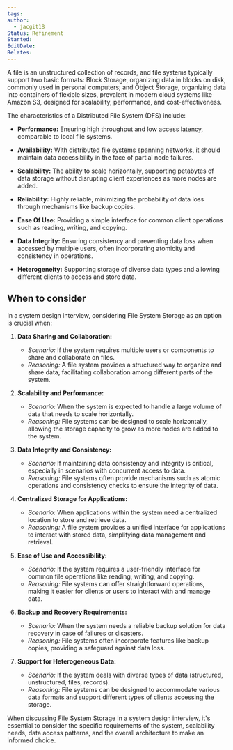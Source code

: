```yaml
---
tags: 
author:
  - jacgit18
Status: Refinement
Started: 
EditDate: 
Relates:
---
```

A file is an unstructured collection of records, and file systems typically support two basic formats: Block Storage, organizing data in blocks on disk, commonly used in personal computers; and Object Storage, organizing data into containers of flexible sizes, prevalent in modern cloud systems like Amazon S3, designed for scalability, performance, and cost-effectiveness.

The characteristics of a Distributed File System (DFS) include:

- **Performance:** Ensuring high throughput and low access latency, comparable to local file systems.
  
- **Availability:** With distributed file systems spanning networks, it should maintain data accessibility in the face of partial node failures.
  
- **Scalability:** The ability to scale horizontally, supporting petabytes of data storage without disrupting client experiences as more nodes are added.
  
- **Reliability:** Highly reliable, minimizing the probability of data loss through mechanisms like backup copies.
  
- **Ease Of Use:** Providing a simple interface for common client operations such as reading, writing, and copying.
  
- **Data Integrity:** Ensuring consistency and preventing data loss when accessed by multiple users, often incorporating atomicity and consistency in operations.
  
- **Heterogeneity:** Supporting storage of diverse data types and allowing different clients to access and store data.

## When to consider 
In a system design interview, considering File System Storage as an option is crucial when:

1. **Data Sharing and Collaboration:**
   - *Scenario:* If the system requires multiple users or components to share and collaborate on files.
   - *Reasoning:* A file system provides a structured way to organize and share data, facilitating collaboration among different parts of the system.

2. **Scalability and Performance:**
   - *Scenario:* When the system is expected to handle a large volume of data that needs to scale horizontally.
   - *Reasoning:* File systems can be designed to scale horizontally, allowing the storage capacity to grow as more nodes are added to the system.

3. **Data Integrity and Consistency:**
   - *Scenario:* If maintaining data consistency and integrity is critical, especially in scenarios with concurrent access to data.
   - *Reasoning:* File systems often provide mechanisms such as atomic operations and consistency checks to ensure the integrity of data.

4. **Centralized Storage for Applications:**
   - *Scenario:* When applications within the system need a centralized location to store and retrieve data.
   - *Reasoning:* A file system provides a unified interface for applications to interact with stored data, simplifying data management and retrieval.

5. **Ease of Use and Accessibility:**
   - *Scenario:* If the system requires a user-friendly interface for common file operations like reading, writing, and copying.
   - *Reasoning:* File systems can offer straightforward operations, making it easier for clients or users to interact with and manage data.

6. **Backup and Recovery Requirements:**
   - *Scenario:* When the system needs a reliable backup solution for data recovery in case of failures or disasters.
   - *Reasoning:* File systems often incorporate features like backup copies, providing a safeguard against data loss.

7. **Support for Heterogeneous Data:**
   - *Scenario:* If the system deals with diverse types of data (structured, unstructured, files, records).
   - *Reasoning:* File systems can be designed to accommodate various data formats and support different types of clients accessing the storage.

When discussing File System Storage in a system design interview, it's essential to consider the specific requirements of the system, scalability needs, data access patterns, and the overall architecture to make an informed choice.